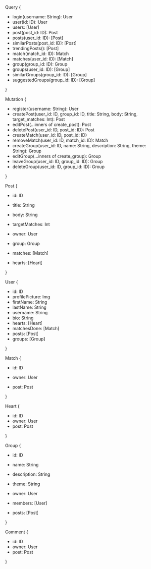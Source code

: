 Query {

* login(username: String): User 
* user(id: ID): User
* users: [User]
* post(post_id: ID): Post 
* posts(user_id: ID): [Post]
* similarPosts(post_id: ID): [Post]
* trendingPosts(): [Post]
* match(match_id: ID): Match
* matches(user_id: ID): [Match]
* group(group_id: ID): Group 
* groups(user_id: ID): [Group]
* similarGroups(group_id: ID): [Group]
* suggestedGroups(group_id: ID): [Group]

}

Mutation {

* register(username: String): User 
* createPost(user_id: ID, group_id: ID, title: String, body: String, target_matches: Int): Post  
* editPost(...inners of create_post): Post 
* deletePost(user_id: ID, post_id: ID): Post 
* createMatch(user_id: ID, post_id: ID)
* removeMatch(user_id: ID, match_id: ID): Match 
* createGroup(user_id: ID, name: String, description: String, theme: String): Group 
* editGroup(...inners of create_group): Group 
* leaveGroup(user_id: ID, group_id: ID): Group
* deleteGroup(user_id: ID, group_id: ID): Group

}

Post {

* id: ID 
* title: String 
* body: String 
* targetMatches: Int 

* owner: User 
* group: Group 

* matches: [Match]
* hearts: [Heart]

}

User {

* id: ID 
* profilePicture: Img 
* firstName: String 
* lastName: String 
* username: String  
* bio: String 
* hearts: [Heart]
* matchesDone: [Match]
* posts: [Post]
* groups: [Group]

}

Match {

* id: ID 

* owner: User 

* post: Post

}

Heart {

* id: ID
* owner: User
* post: Post 

}

Group {

* id: ID 
* name: String
* description: String 
* theme: String 

* owner: User 
* members: [User]
* posts: [Post]

}

Comment {

* id: ID
* owner: User
* post: Post 

}